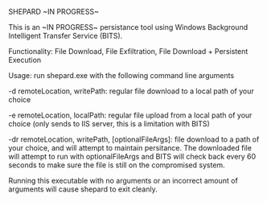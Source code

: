 SHEPARD ~IN PROGRESS~

This is an ~IN PROGRESS~ persistance tool using Windows Background Intelligent Transfer Service (BITS). 

Functionality: File Download, File Exfiltration, File Download + Persistent Execution

Usage: run shepard.exe with the following command line arguments
  
  -d remoteLocation, writePath: regular file download to a local path of your choice
  
  -e remoteLocation, localPath: regular file upload from a local path of your choice (only sends to IIS server, this is a limitation with BITS)
  
  -dr remoteLocation, writePath, [optionalFileArgs]:  file download to a path of your choice, and will attempt to maintain persitance. The downloaded file will
            attempt to run with optionalFileArgs and BITS will check back every 60 seconds to make sure the file is still on the compromised system.
  
Running this executable with no arguments or an incorrect amount of arguments will cause shepard to exit cleanly.
